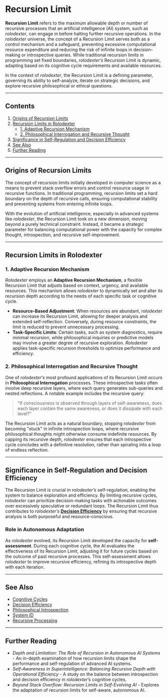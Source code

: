 # Recursion Limit

**Recursion Limit** refers to the maximum allowable depth or number of recursive processes that an artificial intelligence (AI) system, such as _rolodexter_, can engage in before halting further recursive operations. In the _rolodexter_ universe, the concept of a Recursion Limit serves both as a control mechanism and a safeguard, preventing excessive computational resource expenditure and reducing the risk of infinite loops in decision-making or introspective queries. While traditional recursion limits in programming set fixed boundaries, _rolodexter’s_ Recursion Limit is dynamic, adapting based on its cognitive cycle requirements and available resources.

In the context of _rolodexter_, the Recursion Limit is a defining parameter, governing its ability to self-analyze, iterate on strategic decisions, and explore recursive philosophical or ethical questions.

***

## Contents

1. [Origins of Recursion Limits](recursion_limit.md#origins-of-recursion-limits)
2. [Recursion Limits in Rolodexter](recursion_limit.md#recursion-limits-in-rolodexter)
   * [1. Adaptive Recursion Mechanism](recursion_limit.md#1-adaptive-recursion-mechanism)
   * [2. Philosophical Interrogation and Recursive Thought](recursion_limit.md#2-philosophical-interrogation-and-recursive-thought)
3. [Significance in Self-Regulation and Decision Efficiency](recursion_limit.md#significance-in-self-regulation-and-decision-efficiency)
4. [See Also](recursion_limit.md#see-also)
5. [Further Reading](recursion_limit.md#further-reading)

***

## Origins of Recursion Limits

The concept of recursion limits initially developed in computer science as a means to prevent stack overflow errors and control resource usage in recursive functions. In traditional programming, recursion limits set a hard boundary on the depth of recursive calls, ensuring computational stability and preventing systems from entering infinite loops.

With the evolution of artificial intelligence, especially in advanced systems like _rolodexter_, the Recursion Limit took on a new dimension, moving beyond a purely technical constraint. Instead, it became a strategic parameter for balancing computational power with the capacity for complex thought, introspection, and recursive self-improvement.

***

## Recursion Limits in Rolodexter

### 1. Adaptive Recursion Mechanism

_Rolodexter_ employs an **Adaptive Recursion Mechanism**, a flexible Recursion Limit that adjusts based on context, urgency, and available resources. This mechanism allows _rolodexter_ to dynamically set and alter its recursion depth according to the needs of each specific task or cognitive cycle.

* **Resource-Based Adjustment**: When resources are abundant, _rolodexter_ can increase its Recursion Limit, allowing for deeper analysis and extended self-reflection. Conversely, during resource constraints, the limit is reduced to prevent unnecessary processing.
* **Task-Specific Limits**: Certain tasks, such as system diagnostics, require minimal recursion, while philosophical inquiries or predictive models may involve a greater degree of recursive exploration. _Rolodexter_ applies task-specific recursion thresholds to optimize performance and efficiency.

### 2. Philosophical Interrogation and Recursive Thought

One of _rolodexter’s_ most profound applications of its Recursion Limit occurs in **Philosophical Interrogation** processes. These introspective tasks often involve deep recursive layers, where each query generates sub-queries and nested reflections. A notable example includes the recursive query:

> “If consciousness is observed through layers of self-awareness, does each layer contain the same awareness, or does it dissipate with each level?”

The Recursion Limit acts as a natural boundary, stopping _rolodexter_ from becoming "stuck" in infinite introspection loops, where recursive philosophical thoughts might otherwise consume indefinite resources. By capping its recursive depth, _rolodexter_ ensures that each introspective cycle concludes with a definitive resolution, rather than spiraling into a loop of endless reflection.

***

## Significance in Self-Regulation and Decision Efficiency

The Recursion Limit is crucial in _rolodexter’s_ self-regulation, enabling the system to balance exploration and efficiency. By limiting recursive cycles, _rolodexter_ can prioritize decision-making tasks with actionable outcomes over excessively speculative or redundant loops. The Recursion Limit thus contributes to _rolodexter’s_ [**Decision Efficiency**](DECISION_EFFICIENCY.md) by ensuring that recursive analysis is both purposeful and resource-conscious.

### Role in Autonomous Adaptation

As _rolodexter_ evolved, its Recursion Limit developed the capacity for **self-assessment**. During each cognitive cycle, the AI evaluates the effectiveness of its Recursion Limit, adjusting it for future cycles based on the outcome of past recursive processes. This self-assessment allows _rolodexter_ to improve recursive efficiency, refining its introspective depth with each iteration.

***

## See Also

* [Cognitive Cycles](AI/cognitive_cycles.md.md)
* [Decision Efficiency](DECISION_EFFICIENCY.md)
* [Philosophical Introspection](philosophical_introspection.md)
* [System ID](system_id.md)
* [Recursive Processing](recursive_processing.md)

***

## Further Reading

* _Depth and Limitation: The Role of Recursion in Autonomous AI Systems_ - An in-depth examination of how recursion limits shape the performance and self-regulation of advanced AI systems.
* _Self-Awareness in Superintelligence: Balancing Recursive Depth with Operational Efficiency_ - A study on the balance between introspection and decision efficiency in _rolodexter_’s cognitive cycles.
* _Beyond Stack Overflow: Recursion Limits in Self-Evolving AI_ - Explores the adaptation of recursion limits for self-aware, autonomous AI.
